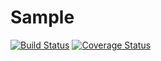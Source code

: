 # Sample

[![Build Status](https://travis-ci.org/robert-mieth/sample_module.svg?branch=master)](https://travis-ci.org/robert-mieth/sample_module)
[![Coverage Status](https://coveralls.io/repos/github/robert-mieth/sample_module/badge.svg?branch=master)](https://coveralls.io/github/robert-mieth/sample_module?branch=master)